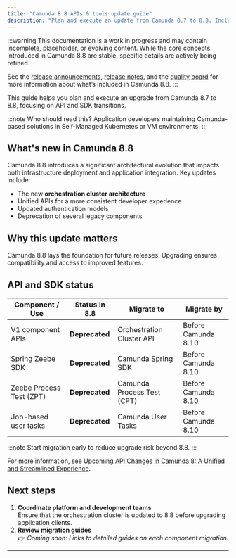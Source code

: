```yaml
---
title: "Camunda 8.8 APIs & tools update guide"
description: "Plan and execute an update from Camunda 8.7 to 8.8. Includes architectural highlights, prerequisites, and breaking changes relevant for developers."
---
```


:::warning
This documentation is a work in progress and may contain incomplete, placeholder, or evolving content. While the core concepts introduced in Camunda 8.8 are stable, specific details are actively being refined.

See the [release announcements](/reference/announcements-release-notes/880/880-announcements.md), [release notes](/reference/announcements-release-notes/880/880-release-notes.md), and the [quality board](https://github.com/orgs/camunda/projects/187/views/15) for more information about what’s included in Camunda 8.8.
:::

This guide helps you plan and execute an upgrade from Camunda 8.7 to 8.8, focusing on API and SDK transitions.

:::note Who should read this?
Application developers maintaining Camunda-based solutions in Self-Managed Kubernetes or VM environments.
:::

## What's new in Camunda 8.8

Camunda 8.8 introduces a significant architectural evolution that impacts both infrastructure deployment and application integration. Key updates include:

- The new **orchestration cluster architecture**
- Unified APIs for a more consistent developer experience
- Updated authentication models
- Deprecation of several legacy components

## Why this update matters

Camunda 8.8 lays the foundation for future releases. Upgrading ensures compatibility and access to improved features.

<!-- _Coming soon: Link to “What’s new in Camunda 8.8”._ -->


## API and SDK status

| Component / Use          | Status in 8.8  | Migrate to                 | Migrate by                |
|--------------------------|----------------|----------------------------|---------------------------|
| V1 component APIs        | **Deprecated** | Orchestration Cluster API  | Before Camunda 8.10       |
| Spring Zeebe SDK         | **Deprecated** | Camunda Spring SDK         | Before Camunda 8.10       |
| Zeebe Process Test (ZPT) | **Deprecated** | Camunda Process Test (CPT) | Before Camunda 8.10       |
| Job-based user tasks     | **Deprecated** | Camunda User Tasks         | Before Camunda 8.10       |

:::note
Start migration early to reduce upgrade risk beyond 8.8.
:::

For more information, see [Upcoming API Changes in Camunda 8: A Unified and Streamlined Experience](https://camunda.com/blog/2024/12/api-changes-in-camunda-8-a-unified-and-streamlined-experience/).

## Next steps

1. **Coordinate platform and development teams**  
   Ensure that the orchestration cluster is updated to 8.8 before upgrading application clients.
2. **Review migration guides**  
   👉 _Coming soon: Links to detailed guides on each component migration._

---
